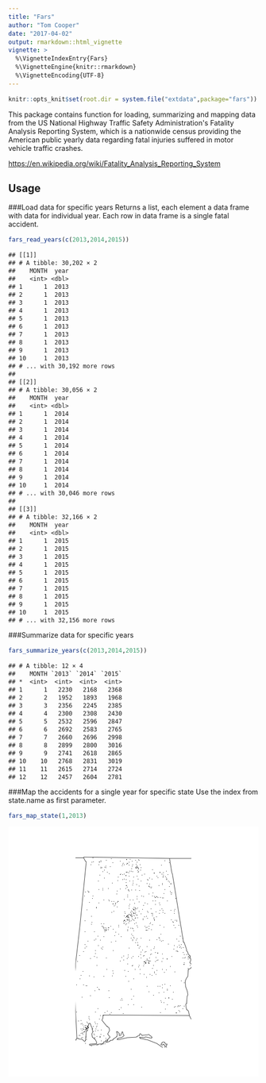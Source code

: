 ```yaml
---
title: "Fars"
author: "Tom Cooper"
date: "2017-04-02"
output: rmarkdown::html_vignette
vignette: >
  %\VignetteIndexEntry{Fars}
  %\VignetteEngine{knitr::rmarkdown}
  %\VignetteEncoding{UTF-8}
---
```


```r
knitr::opts_knit$set(root.dir = system.file("extdata",package="fars"))
```

This package contains function for loading, summarizing and mapping data from the US National Highway Traffic Safety Administration's Fatality Analysis Reporting System, which is a nationwide census providing the American public yearly data regarding fatal injuries suffered in motor vehicle traffic crashes. 

https://en.wikipedia.org/wiki/Fatality_Analysis_Reporting_System
## Usage 
###Load data for specific years
Returns a list, each element a data frame with data for individual year. 
Each row in data frame is a single fatal accident.

```r
fars_read_years(c(2013,2014,2015))
```

```
## [[1]]
## # A tibble: 30,202 × 2
##    MONTH  year
##    <int> <dbl>
## 1      1  2013
## 2      1  2013
## 3      1  2013
## 4      1  2013
## 5      1  2013
## 6      1  2013
## 7      1  2013
## 8      1  2013
## 9      1  2013
## 10     1  2013
## # ... with 30,192 more rows
## 
## [[2]]
## # A tibble: 30,056 × 2
##    MONTH  year
##    <int> <dbl>
## 1      1  2014
## 2      1  2014
## 3      1  2014
## 4      1  2014
## 5      1  2014
## 6      1  2014
## 7      1  2014
## 8      1  2014
## 9      1  2014
## 10     1  2014
## # ... with 30,046 more rows
## 
## [[3]]
## # A tibble: 32,166 × 2
##    MONTH  year
##    <int> <dbl>
## 1      1  2015
## 2      1  2015
## 3      1  2015
## 4      1  2015
## 5      1  2015
## 6      1  2015
## 7      1  2015
## 8      1  2015
## 9      1  2015
## 10     1  2015
## # ... with 32,156 more rows
```

###Summarize data for specific years

```r
fars_summarize_years(c(2013,2014,2015))
```

```
## # A tibble: 12 × 4
##    MONTH `2013` `2014` `2015`
## *  <int>  <int>  <int>  <int>
## 1      1   2230   2168   2368
## 2      2   1952   1893   1968
## 3      3   2356   2245   2385
## 4      4   2300   2308   2430
## 5      5   2532   2596   2847
## 6      6   2692   2583   2765
## 7      7   2660   2696   2998
## 8      8   2899   2800   3016
## 9      9   2741   2618   2865
## 10    10   2768   2831   3019
## 11    11   2615   2714   2724
## 12    12   2457   2604   2781
```

###Map the accidents for a single year for specific state
Use the index from state.name as first parameter.

```r
fars_map_state(1,2013)
```

![plot of chunk unnamed-chunk-3](figure/unnamed-chunk-3-1.png)
